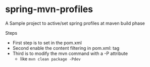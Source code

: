 # spring-mvn-profiles
A Sample project to active/set spring profiles at maven build phase

Steps 

* First step is to set <profiles> in the pom.xml
* Second enable the content filtering in pom.xml: <resources> tag
* Third is to modify the mvn command with a -P attribute
  * like ``` mvn clean package -Pdev ```
